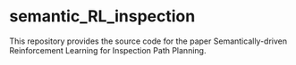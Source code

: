 # semantic_RL_inspection
This repository provides the source code for the paper Semantically-driven Reinforcement Learning for Inspection Path Planning.
